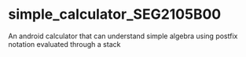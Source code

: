 # simple_calculator_SEG2105B00
An android calculator that can understand simple algebra using postfix notation evaluated through a stack
